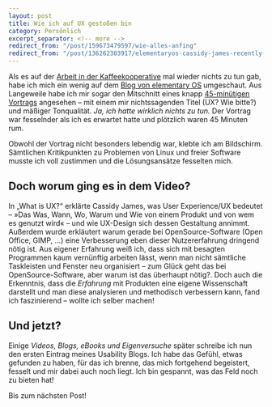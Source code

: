 ```yaml
---
layout: post
title: Wie ich auf UX gestoßen bin
category: Persönlich
excerpt_separator: <!-- more -->
redirect_from: "/post/159673479597/wie-alles-anfing"
redirect_from: "/post/136262303917/elementaryos-cassidy-james-recently-met-up-with"
---
```


Als es auf der [Arbeit in der Kaffeekooperative](http://impacto-cultural.tumblr.com) mal wieder nichts zu tun gab, habe ich mich ein wenig auf dem [Blog von elementary OS](http://blog.elementary.io/) umgeschaut. Aus Langeweile habe ich mir sogar den Mitschnitt eines knapp [45-minütigen Vortrags](http://blog.elementary.io/post/133806307061/cassidy-james-recently-met-up-with-some-folks-from) angesehen – mit einem mir nichtssagenden Titel (UX? Wie bitte?) und mäßiger Tonqualität. _Ja, ich hatte wirklich nichts zu tun._ Der Vortrag war fesselnder als ich es erwartet hatte und plötzlich waren 45 Minuten rum.

Obwohl der Vortrag nicht besonders lebendig war, klebte ich am Bildschirm. Sämtlichen Kritikpunkten zu Problemen von Linux und freier Software musste ich voll zustimmen und die Lösungsansätze fesselten mich.

## Doch worum ging es in dem Video?
<!-- more -->

In „What is UX?“ erklärte Cassidy James, was User Experience/UX bedeutet – »Das Was, Wann, Wo, Warum und Wie von einem Produkt und von wem es genutzt wird« – und wie UX-Design sich dessen Gestaltung annimmt. Außerdem wurde erkläutert warum gerade bei OpenSource-Software (Open Office, GIMP, ...) eine Verbesserung eben dieser Nutzererfahrung dringend nötig ist. Aus eigener Erfahrung weiß ich, dass sich mit besagten Programmen kaum vernünftig arbeiten lässt, wenn man nicht sämtliche Taskleisten und Fenster neu organisiert – zum Glück geht das bei OpenSource-Software, aber warum ist das überhaupt nötig?. Doch auch die Erkenntnis, dass die _Erfahrung_ mit Produkten eine eigene Wissenschaft darstellt und man diese analysieren und methodisch verbessern kann, fand ich faszinierend – wollte ich selber machen!

## Und jetzt?

Einige _Videos, Blogs, eBooks und Eigenversuche_ später schreibe ich nun den ersten Eintrag meines Usability Blogs. Ich habe das Gefühl, etwas gefunden zu haben, für das ich brenne, das mich fortgehend begeistert, fesselt und mir dabei auch noch liegt. Ich bin gespannt, was das Feld noch zu bieten hat!

Bis zum nächsten Post!
